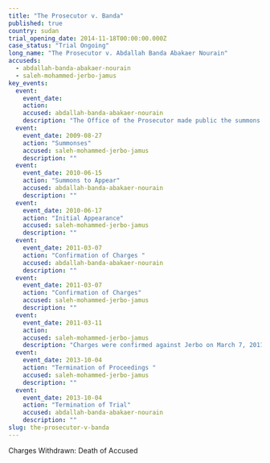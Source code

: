 ```yaml
---
title: "The Prosecutor v. Banda"
published: true
country: sudan
trial_opening_date: 2014-11-18T00:00:00.000Z
case_status: "Trial Ongoing"
long_name: "The Prosecutor v. Abdallah Banda Abakaer Nourain"
accuseds:
  - abdallah-banda-abakaer-nourain
  - saleh-mohammed-jerbo-jamus
key_events:
  event:
    event_date:
    action:
    accused: abdallah-banda-abakaer-nourain
    description: "The Office of the Prosecutor made public the summons to appear for Banda on June 15, 2010. The charges against him were confirmed on March 7, 2011. The trial was vacated on October 4, 2013 after evidence was presented of his death."
  event:
    event_date: 2009-08-27
    action: "Summonses"
    accused: saleh-mohammed-jerbo-jamus
    description: ""
  event:
    event_date: 2010-06-15
    action: "Summons to Appear"
    accused: abdallah-banda-abakaer-nourain
    description: ""
  event:
    event_date: 2010-06-17
    action: "Initial Appearance"
    accused: saleh-mohammed-jerbo-jamus
    description: ""
  event:
    event_date: 2011-03-07
    action: "Confirmation of Charges "
    accused: abdallah-banda-abakaer-nourain
    description: ""
  event:
    event_date: 2011-03-07
    action: "Confirmation of Charges"
    accused: saleh-mohammed-jerbo-jamus
    description: ""
  event:
    event_date: 2011-03-11
    action:
    accused: saleh-mohammed-jerbo-jamus
    description: "Charges were confirmed against Jerbo on March 7, 2011. Trial Chamber IV terminated proceedings against him on October 4, 2013 after receiving evidence of his death on April 19, 2013."
  event:
    event_date: 2013-10-04
    action: "Termination of Proceedings "
    accused: saleh-mohammed-jerbo-jamus
    description: ""
  event:
    event_date: 2013-10-04
    action: "Termination of Trial"
    accused: abdallah-banda-abakaer-nourain
    description: ""
slug: the-prosecutor-v-banda
---
```


Charges Withdrawn: Death of Accused

